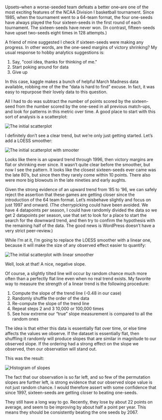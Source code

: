 Upsets–when a worse-seeded team defeats a better one–are one of the most exciting features of the NCAA Division I basketball tournament. Since 1985, when the tournament went to a 64-team format, the four one-seeds have always played the four sixteen-seeds in the first round of each tournament. The sixteen-seeds have never won. (In contrast, fifteen-seeds have upset two-seeds eight times in 128 attempts.)

A friend of mine suggested I check if sixteen-seeds were making any progress. In other words, are the one-seed margins of victory shrinking? My usual response to hobby analytics suggestions is:
      
1. Say, "cool idea, thanks for thinking of me."
2. Start poking around for data
3. Give up

In this case, kaggle makes a bunch of helpful March Madness data available, robbing me of the the “data is hard to find” excuse. In fact, it was easy to repurpose their lovely data to this question.

All I had to do was subtract the number of points scored by the sixteen-seed from the number scored by the one-seed in all previous match-ups, and look for patterns in this metric over time. A good place to start with this sort of analysis is a scatterplot:

![The initial scatterplot]({IMG_ROOT}/march-math-madness/scatter.png)

I definitely don’t see a clear trend, but we’re only just getting started. Let’s add a LOESS smoother:

![The initial scatterplot with smooter]({IMG_ROOT}/march-math-madness/scatter-loess.png)

Looks like there is an upward trend through 1996, then victory margins are flat or shrinking ever since. It wasn’t quite clear before the smoother, but now I see the pattern. It looks like the closest sixteen-seeds ever came was the late 80’s, but since then they rarely come within 10 points. There also were more big blowouts in the late nineties and early aughts.

Given the strong evidence of an upward trend from ’85 to ’96, we can safely reject the assertion that these games are getting closer since the introduction of the 64 team format. Let’s misbehave slightly and focus on just 1997 and onward. (The cherrypicking could have been avoided. We have 4 datapoints per season, I could have randomly divided the data so we get 2 datapoints per season, use that set to look for a place to start the search for the downward trend, and then try to confirm the hypothesis with the remaining half of the data. The good news is WordPress doesn’t have a very strict peer-review.)

While I’m at it, I’m going to replace the LOESS smoother with a linear one, because it will make the size of any observed effect easier to quantify:

![The initial scatterplot with linear smoother]({IMG_ROOT}/march-math-madness/margin-regressed.png)

Well, look at that! A nice, negative slope.

Of course, a slightly tilted line will occur by random chance much more often than a perfectly flat line even when no real trend exists. My favorite way to measure the strength of a linear trend is the following procedure:

1. Compute the slope of the trend line (-0.48 in our case)
2. Randomly shuffle the order of the data
3. Re-compute the slope of the trend line
4. Repeat steps 2 and 3 10,000 or 100,000 times
5. See how extreme our “true” slope measurement is compared to all the random ones

The idea is that either this data is essentially flat over time, or else time affects the values we observe. If the dataset is essentially flat, then shuffling it randomly will produce slopes that are similar in magnitude to our observed slope. If the ordering had a strong effect on the slope we observed, then our observation will stand out.

This was the result:

![Histogram of slopes]({IMG_ROOT}/march-math-madness/permutation.png)

The fact that our observation is so far left, and so few of the permutation slopes are further left, is strong evidence that our observed slope value is not just random chance. I would therefore assert with some confidence that since 1997, sixteen-seeds are getting closer to beating one-seeds.

They still have a long way to go. Recently, they lose by about 22 points on average, and seem to be improving by about half a point per year. This means they should be consistently beating the one seeds by 2067.
